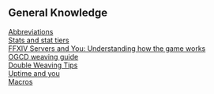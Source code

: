 ## General Knowledge

[Abbreviations]() \
[Stats and stat tiers](http://theoryjerks.akhmorning.com/) \
[FFXIV Servers and You: Understanding how the game works](https://goo.gl/yhWTDu) \
[OGCD weaving guide](https://cdn.discordapp.com/attachments/277946900542521345/564874287568257038/GCD_v._2_2.png) \
[Double Weaving Tips](https://cdn.discordapp.com/attachments/277962264001380354/439930594756132877/unknown.png) \
[Uptime and you](https://www.youtube.com/watch?v=xungzaoKoC4) \
[Macros](https://github.com/Moxfi/WAR-Resources-v0.1/blob/main/macros.md)

